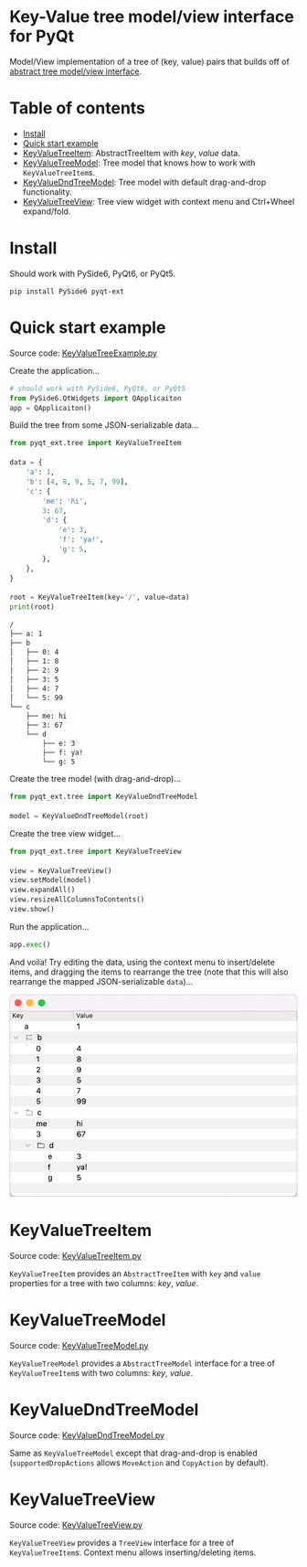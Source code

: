 # Key-Value tree model/view interface for PyQt
Model/View implementation of a tree of (key, value) pairs that builds off of [abstract tree model/view interface](AbstractTree.md).

# Table of contents
- [Install](#install)
- [Quick start example](#quick-start-example)
- [KeyValueTreeItem](#keyvaluetreeitem): AbstractTreeItem with *key*, *value* data.
- [KeyValueTreeModel](#keyvaluetreemodel): Tree model that knows how to work with `KeyValueTreeItem`s.
- [KeyValueDndTreeModel](#keyvaluedndtreemodel): Tree model with default drag-and-drop functionality.
- [KeyValueTreeView](#keyvaluetreeview): Tree view widget with context menu and Ctrl+Wheel expand/fold.

# Install
Should work with PySide6, PyQt6, or PyQt5.
```shell
pip install PySide6 pyqt-ext
```

# Quick start example
Source code: [KeyValueTreeExample.py](../examples/KeyValueTreeExample.py)

Create the application...
```python
# should work with PySide6, PyQt6, or PyQt5
from PySide6.QtWidgets import QApplicaiton
app = QApplicaiton()
```

Build the tree from some JSON-serializable data...
```python
from pyqt_ext.tree import KeyValueTreeItem

data = {
    'a': 1,
    'b': [4, 8, 9, 5, 7, 99],
    'c': {
        'me': 'hi',
        3: 67,
        'd': {
            'e': 3,
            'f': 'ya!',
            'g': 5,
        },
    },
}

root = KeyValueTreeItem(key='/', value=data)
print(root)
```
```shell
/
├── a: 1
├── b
│   ├── 0: 4
│   ├── 1: 8
│   ├── 2: 9
│   ├── 3: 5
│   ├── 4: 7
│   └── 5: 99
└── c
    ├── me: hi
    ├── 3: 67
    └── d
        ├── e: 3
        ├── f: ya!
        └── g: 5
```

Create the tree model (with drag-and-drop)...
```python
from pyqt_ext.tree import KeyValueDndTreeModel

model = KeyValueDndTreeModel(root)
```

Create the tree view widget...
```python
from pyqt_ext.tree import KeyValueTreeView

view = KeyValueTreeView()
view.setModel(model)
view.expandAll()
view.resizeAllColumnsToContents()
view.show()
```

Run the application...
```python
app.exec()
```

And voila! Try editing the data, using the context menu to insert/delete items, and dragging the items to rearrange the tree (note that this will also rearrange the mapped JSON-serializable `data`)...

<img src="images/KeyValueTreeExample.png">

# KeyValueTreeItem
Source code: [KeyValueTreeItem.py](../src/pyqt_ext/tree/KeyValueTreeItem.py)

`KeyValueTreeItem` provides an `AbstractTreeItem` with `key` and `value` properties for a tree with two columns: *key*, *value*.

# KeyValueTreeModel
Source code: [KeyValueTreeModel.py](../src/pyqt_ext/tree/KeyValueTreeModel.py)

`KeyValueTreeModel` provides a `AbstractTreeModel` interface for a tree of `KeyValueTreeItem`s with two columns: *key*, *value*.

# KeyValueDndTreeModel
Source code: [KeyValueDndTreeModel.py](../src/pyqt_ext/tree/KeyValueDndTreeModel.py)

Same as `KeyValueTreeModel` except that drag-and-drop is enabled (`supportedDropActions` allows `MoveAction` and `CopyAction` by default).

# KeyValueTreeView
Source code: [KeyValueTreeView.py](../src/pyqt_ext/tree/KeyValueTreeView.py)

`KeyValueTreeView` provides a `TreeView` interface for a tree of `KeyValueTreeItem`s. Context menu allows inserting/deleting items.
